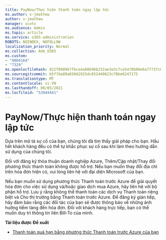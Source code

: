 ```yaml
---
title: PayNow/Thực hiện thanh toán ngay lập tức
ms.author: v-jmathew
author: v-jmathew
manager: scotv
ms.audience: Admin
ms.topic: article
ms.service: o365-administration
ROBOTS: NOINDEX, NOFOLLOW
localization_priority: Normal
ms.collection: Adm_O365
ms.custom:
- "9004164"
- "7329"
ms.openlocfilehash: 822f098967fbce4a80b96b232ae3e3c7ce5470b00e0a77737c090798ca6945fc
ms.sourcegitcommit: b5f7da89a650d2915dc652449623c78be6247175
ms.translationtype: MT
ms.contentlocale: vi-VN
ms.lasthandoff: 08/05/2021
ms.locfileid: "53944441"
---
```

# <a name="paynowmake-payment-immediately"></a>PayNow/Thực hiện thanh toán ngay lập tức

Dựa trên mô tả sự cố của bạn, chúng tôi đã tìm thấy giải pháp cho bạn. Hầu hết khách hàng đều có thể tự khắc phục sự cố sau khi làm theo hướng dẫn sử dụng của chúng tôi.

Đối với đăng ký thỏa thuận doanh nghiệp Azure, Thêm/Cập nhật/Thay đổi phương thức thanh toán không được hỗ trợ. Nếu bạn muốn thay đổi địa chỉ trên hóa đơn hiện có, vui lòng liên hệ với đại diện Microsoft của bạn.

Nếu bạn muốn sử dụng phương thức Thanh toán trước Azure để giải quyết hóa đơn cho việc sử dụng và/hoặc giao dịch mua Azure, hãy liên hệ với bộ phận hỗ trợ. Lưu ý rằng không thể thanh toán các dịch vụ Thanh toán riêng biệt và Cho thị trường bằng Thanh toán trước Azure. Để đăng ký gián tiếp, hãy đảm bảo rằng các đối tác của bạn sẽ được thông báo về những ảnh hưởng tiềm tàng đến hóa đơn. Đối với khách hàng trực tiếp, bạn có thể muốn duy trì thông tin liên Bill-To của mình.

**Tài liệu được Đề xuất**

- [Thanh toán quá hạn bằng phương thức Thanh toán trước Azure của bạn](https://docs.microsoft.com/azure/cost-management-billing/manage/ea-portal-enrollment-invoices#pay-your-overage-with-your-azure-prepayment)
